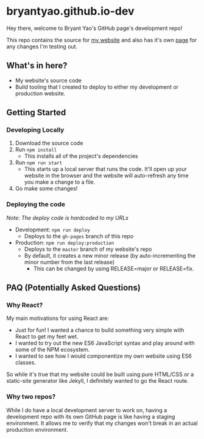 # bryantyao.github.io-dev
Hey there, welcome to Bryant Yao's GitHub page's development repo!

This repo contains the source for [my website](https://bryantyao.github.io) and also has it's own [page](https://bryantyao.github.io/bryantyao.github.io-dev) for any changes I'm testing out.

## What's in here?
* My website's source code
* Build tooling that I created to deploy to either my development or production website.

## Getting Started
### Developing Locally
1. Download the source code
2. Run `npm install`
    * This installs all of the project's dependencies
3. Run `npm run start`
    * This starts up a local server that runs the code. It'll open up your website in the browser and the website will auto-refresh any time you make a change to a file.
4. Go make some changes!

### Deploying the code
*Note: The deploy code is hardcoded to my URLs*
* Development: `npm run deploy`
  * Deploys to the `gh-pages` branch of this repo
* Production: `npm run deploy:production`
  * Deploys to the `master` branch of my website's repo
  * By default, it creates a new minor release (by auto-incrementing the minor number from the last release)
    * This can be changed by using RELEASE=major or RELEASE=fix.

## PAQ (Potentially Asked Questions)
### Why React?
My main motivations for using React are:
* Just for fun! I wanted a chance to build something very simple with React to get my feet wet.
* I wanted to try out the new ES6 JavaScript syntax and play around with some of the NPM ecosystem.
* I wanted to see how I would componentize my own website using ES6 classes.

So while it's true that my website could be built using pure HTML/CSS or a static-site generator like Jekyll, I definitely wanted to go the React route.

### Why two repos?
While I do have a local development server to work on, having a development repo with its own GitHub page is like having a staging environment. It allows me to verify that my changes won't break in an actual production environment.

